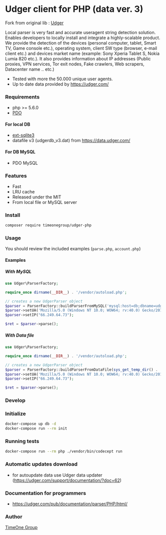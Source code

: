 # Udger client for PHP (data ver. 3)

Fork from original lib : [Udger](https://github.com/udger/udger-php)

Local parser is very fast and accurate useragent string detection solution. Enables developers to locally install and integrate a highly-scalable product.
We provide the detection of the devices (personal computer, tablet, Smart TV, Game console etc.), operating system, client SW type (browser, e-mail client etc.)
and devices market name (example: Sony Xperia Tablet S, Nokia Lumia 820 etc.).
It also provides information about IP addresses (Public proxies, VPN services, Tor exit nodes, Fake crawlers, Web scrapers, Datacenter name .. etc.)

- Tested with more the 50.000 unique user agents.
- Up to date data provided by https://udger.com/

### Requirements
- php >= 5.6.0
- [PDO](https://www.php.net/manual/en/book.pdo.php)
   
#### For local DB
- [ext-sqlite3](https://php.net/manual/en/book.sqlite3.php)
- datafile v3 (udgerdb_v3.dat) from https://data.udger.com/

#### For DB MySQL
- PDO MySQL

### Features
- Fast
- LRU cache
- Released under the MIT
- From local file or MySQL server

### Install

```bash
composer require timeonegroup/udger-php
````

### Usage
You should review the included examples (`parse.php`, `account.php`)

#### Examples

##### With MySQL
```php
use Udger\ParserFactory;

require_once dirname(__DIR__) . '/vendor/autoload.php';

// creates a new UdgerParser object
$parser = ParserFactory::buildParserFromMySQL('mysql:host=db;dbname=udger;charset=UTF8', 'udger', 'udger');
$parser->setUA('Mozilla/5.0 (Windows NT 10.0; WOW64; rv:40.0) Gecko/20100101 Firefox/40.0');
$parser->setIP("66.249.64.73");

$ret = $parser->parse();
```

##### With Data file
```php
use Udger\ParserFactory;

require_once dirname(__DIR__) . '/vendor/autoload.php';

// creates a new UdgerParser object
$parser = ParserFactory::buildParserFromDataFile(sys_get_temp_dir() . '/udgercache/udgerdb_v3.dat');
$parser->setUA('Mozilla/5.0 (Windows NT 10.0; WOW64; rv:40.0) Gecko/20100101 Firefox/40.0');
$parser->setIP("66.249.64.73");

$ret = $parser->parse();
```

### Develop

### Initialize

```bash
docker-compose up db -d
docker-compose run --rm init
```

### Running tests  
```bash
docker-compose run --rm php ./vendor/bin/codecept run
```

### Automatic updates download
- for autoupdate data use Udger data updater (https://udger.com/support/documentation/?doc=62)

### Documentation for programmers
- https://udger.com/pub/documentation/parser/PHP/html/

### Author
[TimeOne Group](https://www.timeonegroup.com)
